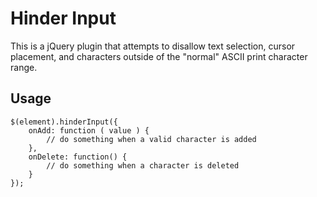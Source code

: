 # Hinder Input
This is a jQuery plugin that attempts to disallow text selection, cursor placement, and characters outside of the "normal" ASCII print character range.

## Usage

	$(element).hinderInput({
		onAdd: function ( value ) {
			// do something when a valid character is added
		},
		onDelete: function() {
			// do something when a character is deleted
		}
	});